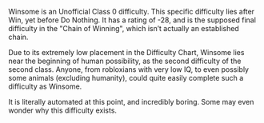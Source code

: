 Winsome is an Unofficial Class 0 difficulty. This specific difficulty lies after Win, yet before Do Nothing. It has a rating of -28, and is the supposed final difficulty in the "Chain of Winning", which isn’t actually an established chain.

Due to its extremely low placement in the Difficulty Chart, Winsome lies near the beginning of human possibility, as the second difficulty of the second class. Anyone, from robloxians with very low IQ, to even possibly some animals (excluding humanity), could quite easily complete such a difficulty as Winsome.

It is literally automated at this point, and incredibly boring. Some may even wonder why this difficulty exists.
